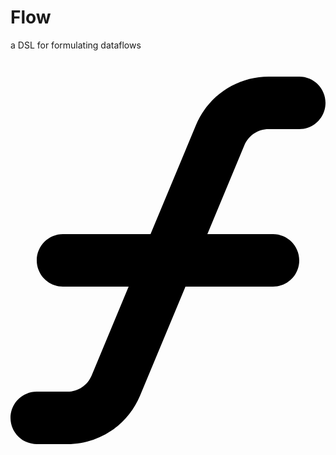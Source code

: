 # Flow 
a DSL for formulating dataflows
<svg xmlns="http://www.w3.org/2000/svg" viewBox="0 0 384 512"><!--! Font Awesome Pro 6.3.0 by @fontawesome - https://fontawesome.com License - https://fontawesome.com/license (Commercial License) Copyright 2023 Fonticons, Inc. --><path d="M314.7 32c-38.8 0-73.7 23.3-88.6 59.1L170.7 224H64c-17.7 0-32 14.3-32 32s14.3 32 32 32h80L98.9 396.3c-5 11.9-16.6 19.7-29.5 19.7H32c-17.7 0-32 14.3-32 32s14.3 32 32 32H69.3c38.8 0 73.7-23.3 88.6-59.1L213.3 288H320c17.7 0 32-14.3 32-32s-14.3-32-32-32H240l45.1-108.3c5-11.9 16.6-19.7 29.5-19.7H352c17.7 0 32-14.3 32-32s-14.3-32-32-32H314.7z"/></svg>
